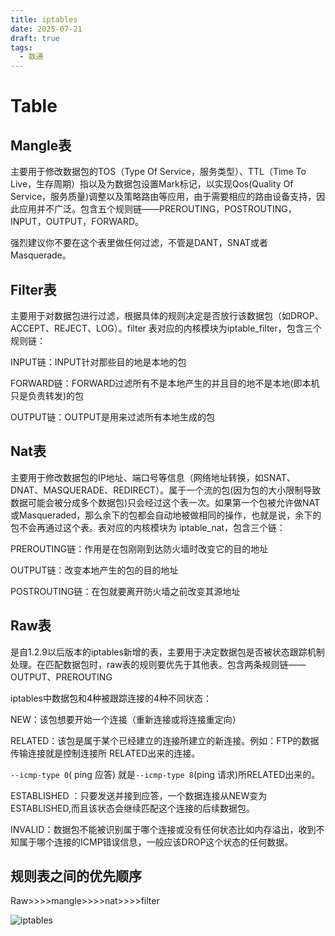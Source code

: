 ```yaml
---
title: iptables
date: 2025-07-21
draft: true
tags:
  - 数通
---
```

# Table

## Mangle表

主要用于修改数据包的TOS（Type Of Service，服务类型）、TTL（Time To Live，生存周期）指以及为数据包设置Mark标记，以实现Qos(Quality Of Service，服务质量)调整以及策略路由等应用，由于需要相应的路由设备支持，因此应用并不广泛。包含五个规则链——PREROUTING，POSTROUTING，INPUT，OUTPUT，FORWARD。

强烈建议你不要在这个表里做任何过滤，不管是DANT，SNAT或者Masquerade。

## Filter表

主要用于对数据包进行过滤，根据具体的规则决定是否放行该数据包（如DROP、ACCEPT、REJECT、LOG）。filter 表对应的内核模块为iptable_filter，包含三个规则链：

INPUT链：INPUT针对那些目的地是本地的包

FORWARD链：FORWARD过滤所有不是本地产生的并且目的地不是本地(即本机只是负责转发)的包

OUTPUT链：OUTPUT是用来过滤所有本地生成的包

## Nat表

主要用于修改数据包的IP地址、端口号等信息（网络地址转换，如SNAT、DNAT、MASQUERADE、REDIRECT）。属于一个流的包(因为包的大小限制导致数据可能会被分成多个数据包)只会经过这个表一次。如果第一个包被允许做NAT或Masqueraded，那么余下的包都会自动地被做相同的操作，也就是说，余下的包不会再通过这个表。表对应的内核模块为 iptable_nat，包含三个链：

PREROUTING链：作用是在包刚刚到达防火墙时改变它的目的地址

OUTPUT链：改变本地产生的包的目的地址

POSTROUTING链：在包就要离开防火墙之前改变其源地址

## Raw表

是自1.2.9以后版本的iptables新增的表，主要用于决定数据包是否被状态跟踪机制处理。在匹配数据包时，raw表的规则要优先于其他表。包含两条规则链——OUTPUT、PREROUTING

iptables中数据包和4种被跟踪连接的4种不同状态：

NEW：该包想要开始一个连接（重新连接或将连接重定向）

RELATED：该包是属于某个已经建立的连接所建立的新连接。例如：FTP的数据传输连接就是控制连接所 RELATED出来的连接。

`--icmp-type 0`( ping 应答) 就是`--icmp-type 8`(ping 请求)所RELATED出来的。

ESTABLISHED ：只要发送并接到应答，一个数据连接从NEW变为ESTABLISHED,而且该状态会继续匹配这个连接的后续数据包。

INVALID：数据包不能被识别属于哪个连接或没有任何状态比如内存溢出，收到不知属于哪个连接的ICMP错误信息，一般应该DROP这个状态的任何数据。

## 规则表之间的优先顺序

Raw>>>>mangle>>>>nat>>>>filter

![iptables](../../../images/network/iptables.png)